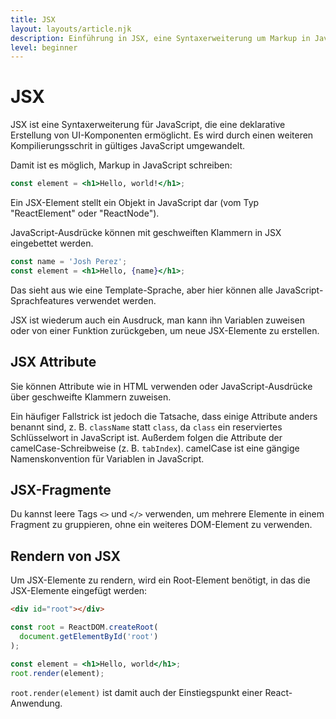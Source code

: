 ```yaml
---
title: JSX
layout: layouts/article.njk
description: Einführung in JSX, eine Syntaxerweiterung um Markup in JavaScript schreiben zu können.
level: beginner
---
```


# JSX

JSX ist eine Syntaxerweiterung für JavaScript, die eine deklarative Erstellung von UI-Komponenten ermöglicht.
Es wird durch einen weiteren Kompilierungsschrit in gültiges JavaScript umgewandelt. 

Damit ist es möglich, Markup in JavaScript schreiben:

```jsx
const element = <h1>Hello, world!</h1>;
```

Ein JSX-Element stellt ein Objekt in JavaScript dar (vom Typ "ReactElement" oder "ReactNode").

JavaScript-Ausdrücke können mit geschweiften Klammern in JSX eingebettet werden. 

```jsx
const name = 'Josh Perez';
const element = <h1>Hello, {name}</h1>;
```

Das sieht aus wie eine Template-Sprache, aber hier können alle JavaScript-Sprachfeatures verwendet werden.

JSX ist wiederum auch ein Ausdruck, man kann ihn Variablen zuweisen oder von einer Funktion zurückgeben, um neue JSX-Elemente zu erstellen.

## JSX Attribute

Sie können Attribute wie in HTML verwenden oder JavaScript-Ausdrücke über geschweifte Klammern zuweisen.

Ein häufiger Fallstrick ist jedoch die Tatsache, dass einige Attribute anders benannt sind, z. B. `className` statt `class`, da `class` ein reserviertes Schlüsselwort in JavaScript ist. Außerdem folgen die Attribute der camelCase-Schreibweise (z. B. `tabIndex`). camelCase ist eine gängige Namenskonvention für Variablen in JavaScript.

## JSX-Fragmente

Du kannst leere Tags `<>` und `</>` verwenden, um mehrere Elemente in einem Fragment zu gruppieren, ohne ein weiteres DOM-Element zu verwenden.

## Rendern von JSX

Um JSX-Elemente zu rendern, wird ein Root-Element benötigt, in das die JSX-Elemente eingefügt werden:

```html
<div id="root"></div>
```

```jsx
const root = ReactDOM.createRoot(
  document.getElementById('root')
);

const element = <h1>Hello, world</h1>;
root.render(element);
```

`root.render(element)` ist damit auch der Einstiegspunkt einer React-Anwendung.